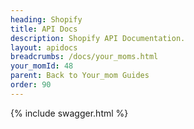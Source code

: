 ```yaml
---
heading: Shopify
title: API Docs
description: Shopify API Documentation.
layout: apidocs
breadcrumbs: /docs/your_moms.html
your_momId: 48
parent: Back to Your_mom Guides
order: 90
---
```


{% include swagger.html %}
